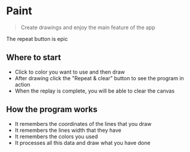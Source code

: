 # Paint

> Create drawings and enjoy the main feature of the app

The repeat button is epic

## Where to start

<ul>
    <li>Click to color you want to use and then draw <br/></li>
    <li>After drawing click the "Repeat & clear" button to see the program in action <br/></li>
    <li>When the replay is complete, you will be able to clear the canvas <br/></li>
</ul>

## How the program works

<ul>
    <li>It remembers the coordinates of the lines that you draw <br/></li>
    <li>It remembers the lines width that they have <br/></li>
    <li>It remembers the colors you used <br/></li>
    <li>It processes all this data and draw what you have done <br /></li>
</ul>
